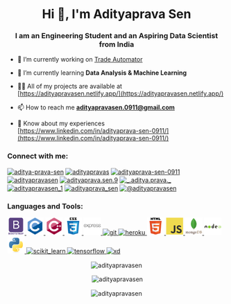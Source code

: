 <h1 align="center">Hi 👋, I'm Adityaprava Sen</h1>
<h3 align="center">I am an Engineering Student and an Aspiring Data Scientist from India</h3>

- 🔭 I’m currently working on [Trade Automator](https://github.com/aritra1311/Stock-market-analysis)

- 🌱 I’m currently learning **Data Analysis & Machine Learning**

- 👨‍💻 All of my projects are available at [https://adityapravasen.netlify.app/](https://adityapravasen.netlify.app/)

- 📫 How to reach me **adityapravasen.0911@gmail.com**

- 📄 Know about my experiences [https://www.linkedin.com/in/adityaprava-sen-0911/](https://www.linkedin.com/in/adityaprava-sen-0911/)

<h3 align="left">Connect with me:</h3>
<p align="left">
<a href="https://codepen.io/aditya-prava-sen" target="blank"><img align="center" src="https://raw.githubusercontent.com/rahuldkjain/github-profile-readme-generator/master/src/images/icons/Social/codepen.svg" alt="aditya-prava-sen" height="30" width="40" /></a>
<a href="https://twitter.com/adityapravas" target="blank"><img align="center" src="https://raw.githubusercontent.com/rahuldkjain/github-profile-readme-generator/master/src/images/icons/Social/twitter.svg" alt="adityapravas" height="30" width="40" /></a>
<a href="https://linkedin.com/in/adityaprava-sen-0911" target="blank"><img align="center" src="https://raw.githubusercontent.com/rahuldkjain/github-profile-readme-generator/master/src/images/icons/Social/linked-in-alt.svg" alt="adityaprava-sen-0911" height="30" width="40" /></a>
<a href="https://kaggle.com/adityapravasen" target="blank"><img align="center" src="https://raw.githubusercontent.com/rahuldkjain/github-profile-readme-generator/master/src/images/icons/Social/kaggle.svg" alt="adityapravasen" height="30" width="40" /></a>
<a href="https://fb.com/adityaprava.sen.9" target="blank"><img align="center" src="https://raw.githubusercontent.com/rahuldkjain/github-profile-readme-generator/master/src/images/icons/Social/facebook.svg" alt="adityaprava.sen.9" height="30" width="40" /></a>
<a href="https://instagram.com/_.aditya.prava._" target="blank"><img align="center" src="https://raw.githubusercontent.com/rahuldkjain/github-profile-readme-generator/master/src/images/icons/Social/instagram.svg" alt="_.aditya.prava._" height="30" width="40" /></a>
<a href="https://www.hackerrank.com/adityapravasen_1" target="blank"><img align="center" src="https://raw.githubusercontent.com/rahuldkjain/github-profile-readme-generator/master/src/images/icons/Social/hackerrank.svg" alt="adityapravasen_1" height="30" width="40" /></a>
<a href="https://www.leetcode.com/adityaprava_sen" target="blank"><img align="center" src="https://raw.githubusercontent.com/rahuldkjain/github-profile-readme-generator/master/src/images/icons/Social/leet-code.svg" alt="adityaprava_sen" height="30" width="40" /></a>
<a href="https://www.hackerearth.com/@adityapravasen" target="blank"><img align="center" src="https://raw.githubusercontent.com/rahuldkjain/github-profile-readme-generator/master/src/images/icons/Social/hackerearth.svg" alt="@adityapravasen" height="30" width="40" /></a>
</p>

<h3 align="left">Languages and Tools:</h3>
<p align="left"> <a href="https://getbootstrap.com" target="_blank"> <img src="https://raw.githubusercontent.com/devicons/devicon/master/icons/bootstrap/bootstrap-plain-wordmark.svg" alt="bootstrap" width="40" height="40"/> </a> <a href="https://www.cprogramming.com/" target="_blank"> <img src="https://raw.githubusercontent.com/devicons/devicon/master/icons/c/c-original.svg" alt="c" width="40" height="40"/> </a> <a href="https://www.w3schools.com/cpp/" target="_blank"> <img src="https://raw.githubusercontent.com/devicons/devicon/master/icons/cplusplus/cplusplus-original.svg" alt="cplusplus" width="40" height="40"/> </a> <a href="https://www.w3schools.com/css/" target="_blank"> <img src="https://raw.githubusercontent.com/devicons/devicon/master/icons/css3/css3-original-wordmark.svg" alt="css3" width="40" height="40"/> </a> <a href="https://expressjs.com" target="_blank"> <img src="https://raw.githubusercontent.com/devicons/devicon/master/icons/express/express-original-wordmark.svg" alt="express" width="40" height="40"/> </a> <a href="https://git-scm.com/" target="_blank"> <img src="https://www.vectorlogo.zone/logos/git-scm/git-scm-icon.svg" alt="git" width="40" height="40"/> </a> <a href="https://heroku.com" target="_blank"> <img src="https://www.vectorlogo.zone/logos/heroku/heroku-icon.svg" alt="heroku" width="40" height="40"/> </a> <a href="https://www.w3.org/html/" target="_blank"> <img src="https://raw.githubusercontent.com/devicons/devicon/master/icons/html5/html5-original-wordmark.svg" alt="html5" width="40" height="40"/> </a> <a href="https://developer.mozilla.org/en-US/docs/Web/JavaScript" target="_blank"> <img src="https://raw.githubusercontent.com/devicons/devicon/master/icons/javascript/javascript-original.svg" alt="javascript" width="40" height="40"/> </a> <a href="https://www.mongodb.com/" target="_blank"> <img src="https://raw.githubusercontent.com/devicons/devicon/master/icons/mongodb/mongodb-original-wordmark.svg" alt="mongodb" width="40" height="40"/> </a> <a href="https://nodejs.org" target="_blank"> <img src="https://raw.githubusercontent.com/devicons/devicon/master/icons/nodejs/nodejs-original-wordmark.svg" alt="nodejs" width="40" height="40"/> </a> <a href="https://www.python.org" target="_blank"> <img src="https://raw.githubusercontent.com/devicons/devicon/master/icons/python/python-original.svg" alt="python" width="40" height="40"/> </a> <a href="https://scikit-learn.org/" target="_blank"> <img src="https://upload.wikimedia.org/wikipedia/commons/0/05/Scikit_learn_logo_small.svg" alt="scikit_learn" width="40" height="40"/> </a> <a href="https://www.tensorflow.org" target="_blank"> <img src="https://www.vectorlogo.zone/logos/tensorflow/tensorflow-icon.svg" alt="tensorflow" width="40" height="40"/> </a> <a href="https://www.adobe.com/products/xd.html" target="_blank"> <img src="https://cdn.worldvectorlogo.com/logos/adobe-xd.svg" alt="xd" width="40" height="40"/> </a> </p>

<p align="center"><img align="center" src="https://github-readme-stats.vercel.app/api/top-langs?username=adityapravasen&show_icons=true&theme=tokyonight&locale=en&layout=compact" alt="adityapravasen" /></p>

<p align="center">&nbsp;<img align="center" src="https://github-readme-stats.vercel.app/api?username=adityapravasen&show_icons=true&theme=dracula&locale=en" alt="adityapravasen" /></p>

<p align="center"><img align="center" src="https://github-readme-streak-stats.herokuapp.com/?user=adityapravasen&theme=dark" alt="adityapravasen" /></p>

